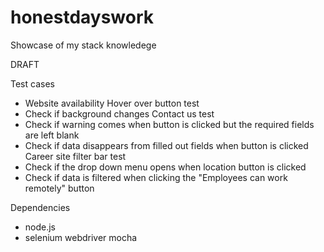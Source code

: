 # honestdayswork
Showcase of my stack knowledege

DRAFT

Test cases
- Website availability
Hover over button test
- Check if background changes
Contact us test
- Check if warning comes when button is clicked but the required fields are left blank
- Check if data disappears from filled out fields when button is clicked 
Career site filter bar test
- Check if the drop down menu opens when location button is clicked
- Check if data is filtered when clicking the "Employees can work remotely" button

Dependencies
- node.js
- selenium webdriver mocha
